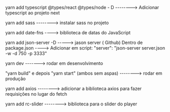 yarn add typescript @types/react @types/node - D --------> Adicionar typescript ao projeto next

yarn add sass --------> instalar sass no projeto

yarn add date-fns ----> biblioteca de datas do JavaScript

yarn add json-server -D -----> jason server ( Github)
Dentro de package.json ----> Adicionar em script: "server": "json-server server.json -w -d 750 -p 3333"

yarn dev -------> rodar em desenvolvimento

"yarn build" e depois  "yarn start" (ambos sem aspas) --------> rodar em produção

yarn add axios --------> adicionar a biblioteca axios para fazer requisições no lugar do fetch

yarn add rc-slider --------> biblioteca para o slider do player